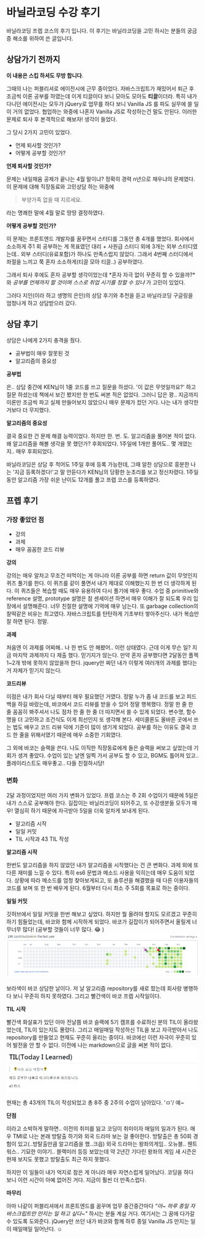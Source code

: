 # 바닐라코딩 수강 후기

바닐라코딩 프렙 코스의 후기 입니다.
이 후기는 바닐라코딩을 고민 하시는 분들의 궁금증 해소를 위하여 쓴 글입니다.

## 상담가기 전까지

**이 내용은 스킵 하셔도 무방 합니다**.

그때의 나는 퍼블리셔로 에이전시에 근무 중이었다. 자바스크립트가 재밌어서 퇴근 후 조금씩 이론 공부를 하였는데 이게 티끌이다 보니 모아도 모아도 **티끌**이더라. 특히 내가 다니던 에이전시는 모두가 jQuery로 업무를 하다 보니 Vanilla JS 를 파도 실무에 쓸 일이 거의 없었다. 협업하는 와중에 나혼자 Vanilla JS로 작성하는건 말도 안된다. 이러한 문제로 퇴사 후 본격적으로 해보자! 생각이 들었다.

그 당시 2가지 고민이 있었다.

* 언제 퇴사할 것인가?
* 어떻게 공부할 것인가?

**언제 퇴사할 것인가?**

문제는 내일채움 공제가 끝나는 4월 말이냐? 정확히 경력 n년으로 채우냐의 문제였다.
이 문제에 대해 직장동료와 고민상담 하는 와중에

> 부양가족 없을 때 지르세요.

라는 명쾌한 말에 4월 말로 땅땅 결정하였다.

**어떻게 공부할 것인가?**

이 문제는 프론트엔드 개발자를 꿈꾸면서 스터디를 그동안 총 4개를 했었다.
회사에서 소소하게 주1 회 공부하는 게 목표였던 대리 + 사원급 스터디 외에 3개는 외부 스터디였는데.. 외부 스터디(유료포함)가 하나도 만족스럽지 않았다. 그래서 4번째 스터디에서 좌절을 느끼고 쭉 혼자 소소하게(티끌 모아 티끌..) 공부하였다. 

그래서 퇴사 후에도 혼자 공부할 생각이었는데 *혼자 자극 없이 꾸준히 할 수 있을까?*와 *공부를 언제까지 할 것이며 스스로 취업 시기를 정할 수 있냐* 가 고민이 있었다. 

그러다 지인(이라 하고 생명의 은인)의 상담 후기와 추천을 듣고 바닐라코딩 구글링을 엄청나게 하고 상담받으러 갔다.

## 상담 후기

상담은 나에게 2가지 충격을 줬다.

* 공부법이 매우 잘못된 것
* 알고리즘의 중요성

**공부법**

은.. 상담 중간에 KEN님이 1줄 코드를 쓰고 질문을 하셨다. '이 값은 무엇일까요?' 하고 질문 하셨는데 책에서 보긴 봤지만 한 번도 써본 적은 없었다. 그러니 답은 꽝.. 지금까지 이론만 조금씩 파고 실제 만들어보지 않았으니 매우 문제가 컸던 거다. 나는 내가 생각한 거보다 더 무지했다. 

**알고리즘의 중요성**

결국 중요한 건 문제 해결 능력이었다.
하지만 한. 번. 도. 알고리즘을 풀어본 적이 없다. 왜 알고리즘을 해볼 생각을 못 했던가? 후회되었다. 1주일에 1개만 풀어도.. 몇 개였는지.. 매우 후회되었다.

바닐라코딩은 상담 후 적어도 1주일 후에 등록 가능한데, 그때 알찬 상담으로 흥분한 나는 '지금 등록하겠다!'고 말 안듣다가 KEN님의 당황한 눈초리를 보고 정신차렸다. 1주일동안 알고리즘 가장 쉬운 난이도 12개를 풀고 프렙 코스를 등록하였다.

## 프렙 후기

### 가장 좋았던 점

* 강의
* 과제
* 매우 꼼꼼한 코드 리뷰

**강의**

강의는 매우 알차고 무조건 떠먹이는 게 아니라 이론 공부를 하면 return 값이 무엇인지 퀴즈 풀기를 한다. 이 퀴즈를 같이 풀면서 내가 제대로 이해했는지 한 번 더 생각하게 된다. 이 퀴즈들은 복습할 때도 매우 유용하여 다시 풀기에 매우 좋다. 
수업 중 primitive와 reference 설명,  prototype 설명은 참 센세이션 하면서 매우 이해가 잘 되도록 우리 입장에서 설명해준다. 너무 친절한 설명에 기억에 매우 남는다. 또 garbage collection의 찰떡같은 비유는 최고였다. 자바스크립트를 탄탄하게 기초부터 쌓아주신다. 내가 복습만 잘 하면 된다. 정말. 

**과제**

처음엔 이 과제를 어찌해.. 나 한 번도 안 해봤어.. 이런 상태였다. 근데 이게 무슨 일? 지금 마지막 과제까지 다 제출 했다. 믿기지가 않는다. 만약 혼자 공부했다면 2달동안 플젝 1~2개 밖에 못하지 않았을까 한다. jquery만 짜던 내가 이렇게 여러개의 과제를 했다는 거 자체가 믿기지 않는다. 

**코드리뷰**

이점은 내가 회사 다닐 때부터 매우 필요했던 거였다. 
정말 누가 좀 내 코드를 보고 피드백을 하길 바랐는데, 바코에서 코드 리뷰를 받을 수 있어 정말 행복했다.
정말 한 줄 한 줄 꼼꼼히 봐주셔서 나도 점차 한 줄 한 줄 더 따지면서 쓸 수 있게 되었다. 
변수명, 함수명을 더 고민하고 조건식도 이게 최선인지 또 생각해 본다. 세미콜론도 올바른 곳에서 쓰는 법도 배우고 코드 리뷰 덕에 기준이 많이 생기게 되었다.
공부를 하는 이유도 결국 코드 한 줄을 위해서였기 때문에 매우 소중한 기회였다. 

그 외에 바코는 슬랙을 쓴다. 나도 이직한 직장동료에게 들은 슬랙을 써보고 싶었는데 기회가 생겨 좋았다. 수업이 있는 날엔 일찍 가서 공부도 할 수 있고, BGM도 틀어져 있고.. 플레이리스트도 매우좋고.. 다들 친절하시당! 

### 변화

2달 과정이었지만 여러 가지 변화가 있었다. 
프렙 코스는 주 2회 수업이기 때문에 5일은 내가 스스로 공부해야 한다. 길잡이는 바닐라코딩이 되어주고, 또 수강생분들 모두가 매우! 열심히 하기 때문에 자극받아 5일을 더욱 알차게 보내게 된다.

* 알고리즘 시작
* 일일 커밋
* TIL 시작과 43 TIL 작성

**알고리즘 시작**

한번도 알고리즘을 하지 않았던 내가 알고리즘을 시작했다는 건 큰 변화다. 과제 외에 또 다른 재미를 느낄 수 있다. 특히 es6 문법과 메소드 사용을 익히는데 매우 도움이 되었다. 상황에 따라 메소드를 엄청 찾아보게되고, 또 솔루션을 해결했을 때 다른 이용자들의 코드를 보며 또 한 번 배우게 된다. 6월부터 다시 최소 주 5회를 목표로 하는 중이다.

**일일 커밋**

깃허브에서 일일 커밋을 한번 해보고 싶었다. 하지만 뭘 올려야 할지도 모르겠고 꾸준히 하기 힘들었는데, 바코와 함께 시작하게 되었다. 바코가 길잡이가 되어주면서 올릴게 너무너무 많다! (공부할 것들이 너무 많다. :joy: )
![github](images/github.png)

보라색이 바코 상담한 날이다. 저 날 알고리즘 repository를 새로 팠는데 회사랑 병행하다 보니 꾸준히 하지 못하였다. 그리고 빨간색이 바코 프렙 시작일이다. 

**TIL 시작**

빨간색 화살표가 있던 아마 전날쯤 바코 슬랙에 5기 캠프를 수료하신 분의 TIL이 올라왔었는데, TIL이 있는지도 몰랐다. 
그리고 매일매일 작성하신 TIL을 보고 자극받아서 나도 repository를 만들었고 현재도 꾸준히 올리는 중이다. 바코에선 이런 자극이 꾸준히 있어 발전을 안 할 수 없다. 이전에 나는 markdown으로 글을 써본 적이 없다.
![til](images/til.jpg)

현재는 총 43개의 TIL이 작성되었고 총 8주 중 2주의 수업이 남아있다. 'ㅁ'/ 예~

**단점**

이라고 소박하게 말하면.. 이전의 취미를 잃고 코딩이 취미이자 매일의 일과가 된다.
매우 TMI로 나는 본래 방탈출 하기와 외국 드라마 보는 걸 좋아한다. 방탈출은 총 50회 경험이 있고(..방탈출만큼 알고리즘을 했..크읍) 외국 드라마는 왕좌의게임.. 오뉴블.. 웬트워스.. 기묘한 이야기.. 블랙미러 등등 보았는데 약 2년간 기다린 왕좌의  게임 새 시즌은 현재 보지도 못했고 방탈출도 최근 하지 못했다. 

하지만 이 일들이 내가 억지로 참은 게 아니라 매우 자연스럽게 일어났다. 코딩을 하다 보니 이런 시간이 아예 없어진 거다. 지금이 훨씬 더 만족스럽다.

**마무리**

아마 나같이 퍼블리셔에서 프론트엔드를 꿈꾸며 업무 중간중간마다 *"아~ 하루 종일 자바스크립트만 만지는 일 하고 싶다~"* 하시는 분들 계실 거다. 여기서는 그 꿈에 다가갈 수 있도록 도와준다. jQuery만 쓰던 내가 바코와 함께 하루 종일 Vanilla JS 만지는 일이 매일매일 일어난다. :relaxed: